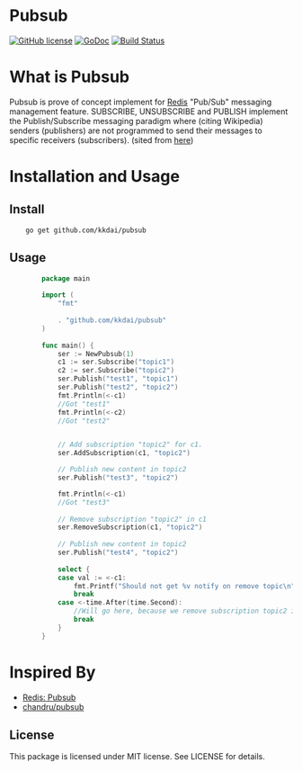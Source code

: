 Pubsub
==============

[![GitHub license](https://img.shields.io/badge/license-MIT-blue.svg)](https://raw.githubusercontent.com/kkdai/pubsub/master/LICENSE)  [![GoDoc](https://godoc.org/github.com/kkdai/pubsub?status.svg)](https://godoc.org/github.com/kkdai/pubsub)  [![Build Status](https://travis-ci.org/kkdai/pubsub.svg?branch=master)](https://travis-ci.org/kkdai/pubsub)



What is Pubsub
=============
Pubsub is prove of concept implement for [Redis](http://redis.io/) "Pub/Sub" messaging management feature. SUBSCRIBE, UNSUBSCRIBE and PUBLISH implement the Publish/Subscribe messaging paradigm where (citing Wikipedia) senders (publishers) are not programmed to send their messages to specific receivers (subscribers).  (sited from [here](http://redis.io/topics/pubsub))


Installation and Usage
=============


Install
---------------
        go get github.com/kkdai/pubsub


Usage
---------------

```go
        package main
        
        import (
        	"fmt"
        
        	. "github.com/kkdai/pubsub"
        )
        
        func main() {
        	ser := NewPubsub(1)
        	c1 := ser.Subscribe("topic1")
        	c2 := ser.Subscribe("topic2")
        	ser.Publish("test1", "topic1")
        	ser.Publish("test2", "topic2")
        	fmt.Println(<-c1)
        	//Got "test1"
        	fmt.Println(<-c2)
        	//Got "test2"


            // Add subscription "topic2" for c1.          
        	ser.AddSubscription(c1, "topic2")

            // Publish new content in topic2
        	ser.Publish("test3", "topic2")

        	fmt.Println(<-c1)
        	//Got "test3"
        	
            // Remove subscription "topic2" in c1
        	ser.RemoveSubscription(c1, "topic2")
        	
            // Publish new content in topic2
        	ser.Publish("test4", "topic2")
        
        	select {
        	case val := <-c1:
        		fmt.Printf("Should not get %v notify on remove topic\n", val)
        		break
        	case <-time.After(time.Second):
        	    //Will go here, because we remove subscription topic2 in c1.         
        		break
        	}
        }
```

Inspired By
=============


- [Redis: Pubsub](http://redis.io/topics/pubsub)
- [chandru/pubsub](https://github.com/tuxychandru/pubsub)


License
---------------

This package is licensed under MIT license. See LICENSE for details.
